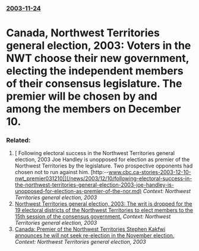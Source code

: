 ### [2003-11-24](/news/2003/11/24/index.md)

#  Canada, Northwest Territories general election, 2003: Voters in the NWT choose their new government, electing the independent members of their consensus legislature. The premier will be chosen by and among the members on December 10.




### Related:

1. [ Following electoral success in the Northwest Territories general election, 2003 Joe Handley is unopposed for election as premier of the Northwest Territories by the legislature. Two prospective opponents had chosen not to run against him. [http:--www.cbc.ca-stories-2003-12-10-nwt_premier031210]](/news/2003/12/10/following-electoral-success-in-the-northwest-territories-general-election-2003-joe-handley-is-unopposed-for-election-as-premier-of-the-nor.md) _Context: Northwest Territories general election, 2003_
2. [ Northwest Territories general election, 2003: The writ is dropped for the 19 electoral districts of the Northwest Territories to elect members to the 15th session of the consensus government.](/news/2003/10/27/northwest-territories-general-election-2003-the-writ-is-dropped-for-the-19-electoral-districts-of-the-northwest-territories-to-elect-memb.md) _Context: Northwest Territories general election, 2003_
3. [ Canada: Premier of the Northwest Territories Stephen Kakfwi announces he will not seek re-election in the November election.](/news/2003/10/1/canada-premier-of-the-northwest-territories-stephen-kakfwi-announces-he-will-not-seek-re-election-in-the-november-election.md) _Context: Northwest Territories general election, 2003_
